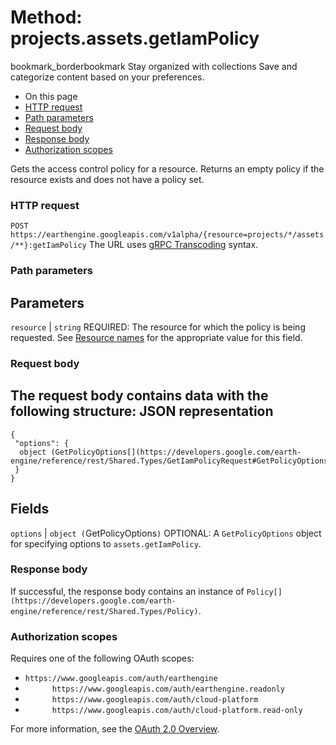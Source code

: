  
#  Method: projects.assets.getIamPolicy 
bookmark_borderbookmark Stay organized with collections  Save and categorize content based on your preferences.
  * On this page
  * [HTTP request](https://developers.google.com/earth-engine/reference/rest/v1alpha/projects.assets/getIamPolicy#http-request)
  * [Path parameters](https://developers.google.com/earth-engine/reference/rest/v1alpha/projects.assets/getIamPolicy#path-parameters)
  * [Request body](https://developers.google.com/earth-engine/reference/rest/v1alpha/projects.assets/getIamPolicy#request-body)
  * [Response body](https://developers.google.com/earth-engine/reference/rest/v1alpha/projects.assets/getIamPolicy#response-body)
  * [Authorization scopes](https://developers.google.com/earth-engine/reference/rest/v1alpha/projects.assets/getIamPolicy#authorization-scopes)


Gets the access control policy for a resource. Returns an empty policy if the resource exists and does not have a policy set.
### HTTP request
`POST https://earthengine.googleapis.com/v1alpha/{resource=projects/*/assets/**}:getIamPolicy`
The URL uses [gRPC Transcoding](https://google.aip.dev/127) syntax.
### Path parameters
Parameters  
---  
`resource` |  `string` REQUIRED: The resource for which the policy is being requested. See [Resource names](https://cloud.google.com/apis/design/resource_names) for the appropriate value for this field.  
### Request body
The request body contains data with the following structure:
JSON representation  
---  
```
{
 "options": {
  object (GetPolicyOptions[](https://developers.google.com/earth-engine/reference/rest/Shared.Types/GetIamPolicyRequest#GetPolicyOptions))
 }
}
```
  
Fields  
---  
`options` |  `object (`GetPolicyOptions[](https://developers.google.com/earth-engine/reference/rest/Shared.Types/GetIamPolicyRequest#GetPolicyOptions)`)` OPTIONAL: A `GetPolicyOptions` object for specifying options to `assets.getIamPolicy`.  
### Response body
If successful, the response body contains an instance of `Policy[](https://developers.google.com/earth-engine/reference/rest/Shared.Types/Policy)`.
### Authorization scopes
Requires one of the following OAuth scopes:
  * `https://www.googleapis.com/auth/earthengine`
  * `      https://www.googleapis.com/auth/earthengine.readonly`
  * `      https://www.googleapis.com/auth/cloud-platform`
  * `      https://www.googleapis.com/auth/cloud-platform.read-only`


For more information, see the [OAuth 2.0 Overview](https://developers.google.com/identity/protocols/OAuth2).
